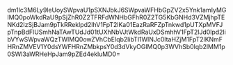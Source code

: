 dm1lc3M6Ly9leUoySWpvaU1pSXNJbkJ6SWpvaWFHbGpZV2x5Ynk1amIyMGlMQ0poWkdRaU9pSjZhR0Z2TFRFdWNHbGFhR0Z2TG5KbGNHd3VZMjhpTENKd2IzSjBJam9pTkRReklpd2lhV1FpT2lKa01EazRaRFZpTnkwd1pUTXpMVFJpTnpBdFlUSmhNaTAwTUdJd01tUXhNbVJtWkdRaUxDSmhhV1FpT2lJd0lpd2libVYwSWpvaWQzTWlMQ0owZVhCbElqb2libTl1WlNJc0ltaHZjM1FpT2lKNmFHRnZMVEV1Y0dsYWFHRnZMbkpsY0d3dVkyOGlMQ0p3WVhSb0lqb2lMM1p0SWl3aWRHeHpJam9pZEd4ekluMD0=
